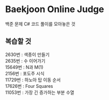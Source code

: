 # Baekjoon Online Judge
백준 문제 C# 코드 풀이를 모아놓은 것

## 복습할 것
2630번 : 색종이 만들기 <br/>
2635번 : 수 이어가기 <br/>
15649번 : N과 M(1) <br/>
2156번 : 포도주 시식 <br/>
11729번 : 하노아 탑 이동 순서 <br/>
17626번 : Four Squares <br/>
11053번 : 가장 긴 증가하는 부분 수열 <br/>
